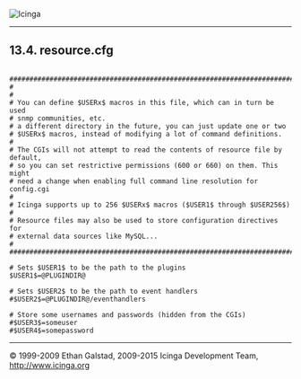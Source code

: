  ![Icinga](../images/logofullsize.png "Icinga") 

* * * * *

13.4. resource.cfg
------------------

<pre><code>
###########################################################################
#
#
# You can define $USERx$ macros in this file, which can in turn be used
# snmp communities, etc.
# a different directory in the future, you can just update one or two
# $USERx$ macros, instead of modifying a lot of command definitions.
#
# The CGIs will not attempt to read the contents of resource file by default,
# so you can set restrictive permissions (600 or 660) on them. This might
# need a change when enabling full command line resolution for config.cgi
#
# Icinga supports up to 256 $USERx$ macros ($USER1$ through $USER256$)
#
# Resource files may also be used to store configuration directives for
# external data sources like MySQL...
#
###########################################################################

# Sets $USER1$ to be the path to the plugins
$USER1$=@PLUGINDIR@

# Sets $USER2$ to be the path to event handlers
#$USER2$=@PLUGINDIR@/eventhandlers

# Store some usernames and passwords (hidden from the CGIs)
#$USER3$=someuser
#$USER4$=somepassword
</code></pre>

* * * * *


© 1999-2009 Ethan Galstad, 2009-2015 Icinga Development Team,
http://www.icinga.org
